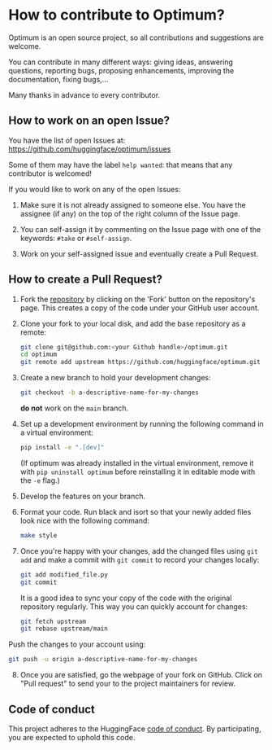 
# How to contribute to Optimum?

Optimum is an open source project, so all contributions and suggestions are welcome.

You can contribute in many different ways: giving ideas, answering questions, reporting bugs, proposing enhancements, improving the documentation, fixing bugs,...

Many thanks in advance to every contributor.

## How to work on an open Issue?
You have the list of open Issues at: https://github.com/huggingface/optimum/issues

Some of them may have the label `help wanted`: that means that any contributor is welcomed!

If you would like to work on any of the open Issues:

1. Make sure it is not already assigned to someone else. You have the assignee (if any) on the top of the right column of the Issue page.

2. You can self-assign it by commenting on the Issue page with one of the keywords: `#take` or `#self-assign`.

3. Work on your self-assigned issue and eventually create a Pull Request.

## How to create a Pull Request?
1. Fork the [repository](https://github.com/huggingface/optimum) by clicking on the 'Fork' button on the repository's page. This creates a copy of the code under your GitHub user account.

2. Clone your fork to your local disk, and add the base repository as a remote:

	```bash
	git clone git@github.com:<your Github handle>/optimum.git
	cd optimum
	git remote add upstream https://github.com/huggingface/optimum.git
	```

3. Create a new branch to hold your development changes:

	```bash
	git checkout -b a-descriptive-name-for-my-changes
	```

	**do not** work on the `main` branch.

4. Set up a development environment by running the following command in a virtual environment:

	```bash
	pip install -e ".[dev]"
	```

   (If optimum was already installed in the virtual environment, remove
   it with `pip uninstall optimum` before reinstalling it in editable
   mode with the `-e` flag.)

5. Develop the features on your branch.

6. Format your code. Run black and isort so that your newly added files look nice with the following command:

	```bash
	make style
	```

7.  Once you're happy with your changes, add the changed files using `git add` and make a commit with `git commit` to record your changes locally:

	```bash
	git add modified_file.py
	git commit
	```

	It is a good idea to sync your copy of the code with the original
	repository regularly. This way you can quickly account for changes:

	```bash
	git fetch upstream
	git rebase upstream/main
    ```

   Push the changes to your account using:

   ```bash
   git push -u origin a-descriptive-name-for-my-changes
   ```

8. Once you are satisfied, go the webpage of your fork on GitHub. Click on "Pull request" to send your to the project maintainers for review.

## Code of conduct

This project adheres to the HuggingFace [code of conduct](CODE_OF_CONDUCT.md).
By participating, you are expected to uphold this code.
